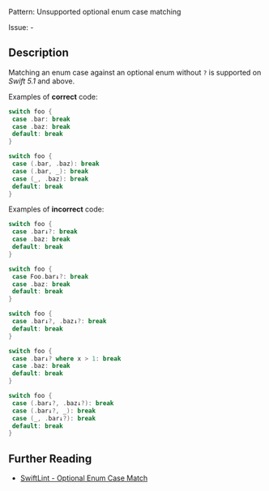 Pattern: Unsupported optional enum case matching

Issue: -

## Description

Matching an enum case against an optional enum without `?` is supported on _Swift 5.1_ and above.

Examples of **correct** code:

```swift
switch foo {
 case .bar: break
 case .baz: break
 default: break
}

switch foo {
 case (.bar, .baz): break
 case (.bar, _): break
 case (_, .baz): break
 default: break
}
```

Examples of **incorrect** code:

```swift
switch foo {
 case .bar↓?: break
 case .baz: break
 default: break
}

switch foo {
 case Foo.bar↓?: break
 case .baz: break
 default: break
}

switch foo {
 case .bar↓?, .baz↓?: break
 default: break
}

switch foo {
 case .bar↓? where x > 1: break
 case .baz: break
 default: break
}

switch foo {
 case (.bar↓?, .baz↓?): break
 case (.bar↓?, _): break
 case (_, .bar↓?): break
 default: break
}
```

## Further Reading

* [SwiftLint - Optional Enum Case Match](https://realm.github.io/SwiftLint/optional_enum_case_matching.html)